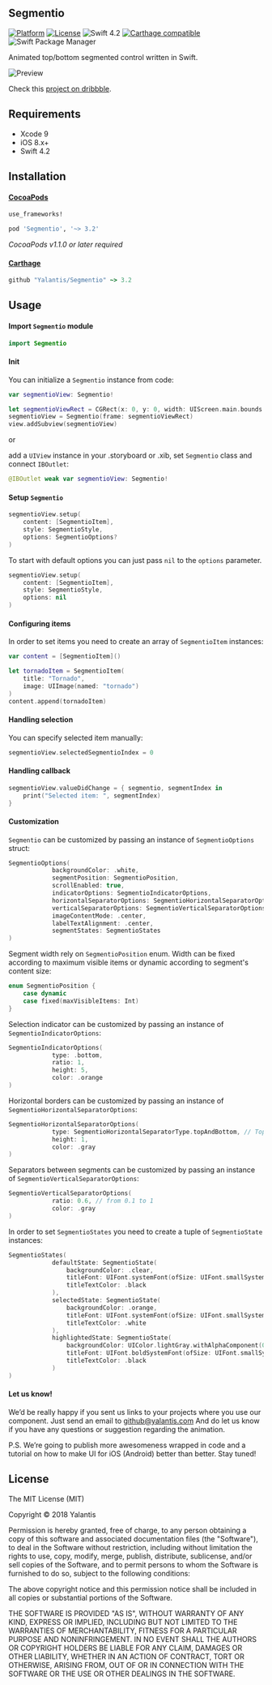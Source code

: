 ## Segmentio
[![Platform](http://img.shields.io/badge/platform-iOS-blue.svg?style=flat)](https://cocoapods.org/?q=segmentio) [![License](http://img.shields.io/badge/license-MIT-green.svg?style=flat)](https://github.com/Yalantis/Segmentio/blob/master/LICENSE) ![Swift 4.2](https://img.shields.io/badge/Swift-4.1-orange.svg) [![Carthage compatible](https://img.shields.io/badge/Carthage-compatible-4BC51D.svg?style=flat)](https://github.com/Carthage/Carthage) ![Swift Package Manager](https://img.shields.io/badge/swiftpm-compatible-green.svg)

Animated top/bottom segmented control written in Swift.

![Preview](https://github.com/Yalantis/Segmentio/blob/master/Assets/animation.gif)

Check this <a href="https://dribbble.com/shots/2820372-Segmentio-Component">project on dribbble</a>.

## Requirements

- Xcode 9
- iOS 8.x+
- Swift 4.2

## Installation

#### [CocoaPods](http://cocoapods.org)
```ruby
use_frameworks! 

pod 'Segmentio', '~> 3.2'
```

*CocoaPods v1.1.0 or later required*

#### [Carthage](http://github.com/Carthage/Carthage)
```ruby
github "Yalantis/Segmentio" ~> 3.2
```

## Usage
#### Import `Segmentio` module
```swift
import Segmentio
```

#### Init
You can initialize a `Segmentio` instance from code:

```swift
var segmentioView: Segmentio!

let segmentioViewRect = CGRect(x: 0, y: 0, width: UIScreen.main.bounds.width, height: 125)
segmentioView = Segmentio(frame: segmentioViewRect)
view.addSubview(segmentioView)
```

or

add a `UIView` instance in your .storyboard or .xib, set `Segmentio` class and connect `IBOutlet`:

```swift
@IBOutlet weak var segmentioView: Segmentio!
```

#### Setup `Segmentio`
```swift
segmentioView.setup(
	content: [SegmentioItem],
	style: SegmentioStyle,
	options: SegmentioOptions?
)
```

To start with default options you can just pass `nil` to the `options` parameter.

```swift
segmentioView.setup(
	content: [SegmentioItem],
	style: SegmentioStyle,
	options: nil
)
```


#### Configuring items 
In order to set items you need to create an array of `SegmentioItem` instances:

```swift
var content = [SegmentioItem]()

let tornadoItem = SegmentioItem(
	title: "Tornado",
	image: UIImage(named: "tornado")
)
content.append(tornadoItem)
```

#### Handling selection
You can specify selected item manually:

```swift
segmentioView.selectedSegmentioIndex = 0
```

#### Handling callback

```swift
segmentioView.valueDidChange = { segmentio, segmentIndex in
	print("Selected item: ", segmentIndex)
}
```

#### Customization
`Segmentio` can be customized by passing an instance of `SegmentioOptions` struct:

```swift
SegmentioOptions(
            backgroundColor: .white,
            segmentPosition: SegmentioPosition,
            scrollEnabled: true,
            indicatorOptions: SegmentioIndicatorOptions,
            horizontalSeparatorOptions: SegmentioHorizontalSeparatorOptions,
            verticalSeparatorOptions: SegmentioVerticalSeparatorOptions,
            imageContentMode: .center,
            labelTextAlignment: .center,
            segmentStates: SegmentioStates
)
```

Segment width rely on `SegmentioPosition` enum. Width can be fixed according to maximum visible items or dynamic according to segment's content size:

```swift
enum SegmentioPosition {
    case dynamic
    case fixed(maxVisibleItems: Int)
}
```

Selection indicator can be customized by passing an instance of `SegmentioIndicatorOptions`:

```swift
SegmentioIndicatorOptions(
            type: .bottom,
            ratio: 1,
            height: 5,
            color: .orange
)
```

Horizontal borders can be customized by passing an instance of `SegmentioHorizontalSeparatorOptions`:

```swift
SegmentioHorizontalSeparatorOptions(
            type: SegmentioHorizontalSeparatorType.topAndBottom, // Top, Bottom, TopAndBottom
            height: 1,
            color: .gray
)
```

Separators between segments can be customized by passing an instance of  `SegmentioVerticalSeparatorOptions`:

```swift
SegmentioVerticalSeparatorOptions(
            ratio: 0.6, // from 0.1 to 1
            color: .gray
)
```

In order to set `SegmentioStates` you need to create a tuple of `SegmentioState` instances:

```swift
SegmentioStates(
            defaultState: SegmentioState(
                backgroundColor: .clear,
                titleFont: UIFont.systemFont(ofSize: UIFont.smallSystemFontSize),
                titleTextColor: .black
            ),
            selectedState: SegmentioState(
                backgroundColor: .orange,
                titleFont: UIFont.systemFont(ofSize: UIFont.smallSystemFontSize),
                titleTextColor: .white
            ),
            highlightedState: SegmentioState(
                backgroundColor: UIColor.lightGray.withAlphaComponent(0.6),
                titleFont: UIFont.boldSystemFont(ofSize: UIFont.smallSystemFontSize),
                titleTextColor: .black
            )
)
```

#### Let us know!
We’d be really happy if you sent us links to your projects where you use our component. Just send an email to github@yalantis.com And do let us know if you have any questions or suggestion regarding the animation.

P.S. We’re going to publish more awesomeness wrapped in code and a tutorial on how to make UI for iOS (Android) better than better. Stay tuned!

## License

The MIT License (MIT)

Copyright © 2018 Yalantis

Permission is hereby granted, free of charge, to any person obtaining a copy
of this software and associated documentation files (the "Software"), to deal
in the Software without restriction, including without limitation the rights
to use, copy, modify, merge, publish, distribute, sublicense, and/or sell
copies of the Software, and to permit persons to whom the Software is
furnished to do so, subject to the following conditions:

The above copyright notice and this permission notice shall be included in
all copies or substantial portions of the Software.

THE SOFTWARE IS PROVIDED "AS IS", WITHOUT WARRANTY OF ANY KIND, EXPRESS OR
IMPLIED, INCLUDING BUT NOT LIMITED TO THE WARRANTIES OF MERCHANTABILITY,
FITNESS FOR A PARTICULAR PURPOSE AND NONINFRINGEMENT. IN NO EVENT SHALL THE
AUTHORS OR COPYRIGHT HOLDERS BE LIABLE FOR ANY CLAIM, DAMAGES OR OTHER
LIABILITY, WHETHER IN AN ACTION OF CONTRACT, TORT OR OTHERWISE, ARISING FROM,
OUT OF OR IN CONNECTION WITH THE SOFTWARE OR THE USE OR OTHER DEALINGS IN
THE SOFTWARE.
